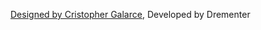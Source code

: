 [Designed by Cristopher Galarce](https://www.figma.com/community/file/919973170597141018),
Developed by Drementer